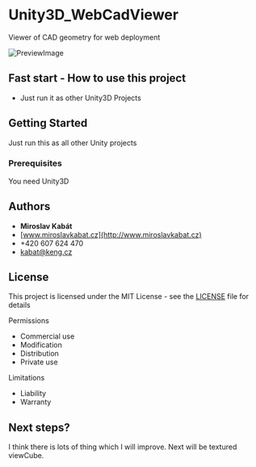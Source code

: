 # Unity3D_WebCadViewer

Viewer of CAD geometry for web deployment

![PreviewImage](https://github.com/MiroslavKabat/Unity3D_WebCadViewer/blob/15b5a87d1a680b182d2d4a280d75a0073f15a73d/Preview.png)

## Fast start - How to use this project

* Just run it as other Unity3D Projects

## Getting Started

Just run this as all other Unity projects

### Prerequisites

You need Unity3D

## Authors

* **Miroslav Kabát**
* [www.miroslavkabat.cz](http://www.miroslavkabat.cz)
* +420 607 624 470
* kabat@keng.cz

## License

This project is licensed under the MIT License - see the [LICENSE](LICENSE) file for details

Permissions
* Commercial use 
* Modification 
* Distribution 
* Private use 

Limitations
* Liability 
* Warranty 

## Next steps?

I think there is lots of thing which I will improve. Next will be textured viewCube.
